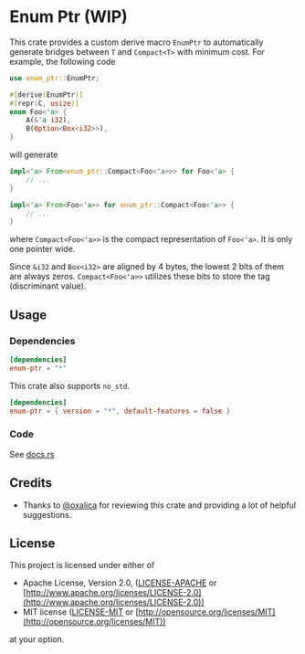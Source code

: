 # Enum Ptr (WIP)

This crate provides a custom derive macro `EnumPtr` to automatically generate bridges between `T` and `Compact<T>` with minimum cost. For example, the following code

```rust
use enum_ptr::EnumPtr;

#[derive(EnumPtr)]
#[repr(C, usize)]
enum Foo<'a> {
    A(&'a i32),
    B(Option<Box<i32>>),
}
```

will generate

```rust
impl<'a> From<enum_ptr::Compact<Foo<'a>>> for Foo<'a> {
    // ...
}

impl<'a> From<Foo<'a>> for enum_ptr::Compact<Foo<'a>> {
    // ...
}
```

where `Compact<Foo<'a>>` is the compact representation of `Foo<'a>`. It is only one pointer wide.

Since `&i32` and `Box<i32>` are aligned by 4 bytes, the lowest 2 bits of them are always zeros. `Compact<Foo<'a>>` utilizes these bits to store the tag (discriminant value).

## Usage

### Dependencies

```toml
[dependencies]
enum-ptr = "*"
```

This crate also supports `no_std`.

```toml
[dependencies]
enum-ptr = { version = "*", default-features = false }
```

### Code

See [docs.rs](https://docs.rs/enum-ptr/latest/enum-ptr/)

## Credits

- Thanks to [@oxalica](https://github.com/oxalica) for reviewing this crate and providing a lot of helpful suggestions.

## License

This project is licensed under either of

- Apache License, Version 2.0, ([LICENSE-APACHE](/LICENSE-APACHE) or [http://www.apache.org/licenses/LICENSE-2.0](http://www.apache.org/licenses/LICENSE-2.0))
- MIT license ([LICENSE-MIT](/LICENSE-MIT) or [http://opensource.org/licenses/MIT](http://opensource.org/licenses/MIT))

at your option.

